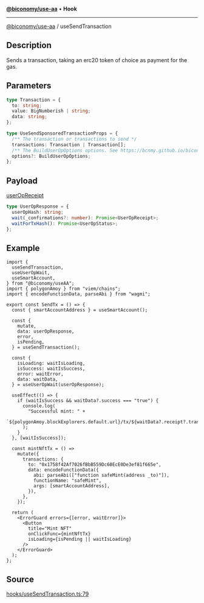 [**@biconomy/use-aa**](../index.md) • **Hook**

---

[@biconomy/use-aa](../index.md) / useSendTransaction

## Description

Sends a transaction, taking an erc20 token of choice as payment for the gas.

## Parameters

```ts
type Transaction = {
  to: string;
  value: BigNumberish | string;
  data: string;
};

type UseSendSponsoredTransactionProps = {
  /** The transaction or transactions to send */
  transactions: Transaction | Transaction[];
  /** The BuildUserOpOptions options. See https://bcnmy.github.io/biconomy-client-sdk/types/BuildUserOpOptions.html for further detail */
  options?: BuildUserOpOptions;
};
```

## Payload

[userOpReceipt](../../Bundler/api/get-useroperation-receipt#response)

```ts
type UserOpResponse = {
  userOpHash: string;
  wait(_confirmations?: number): Promise<UserOpReceipt>;
  waitForTxHash(): Promise<UserOpStatus>;
};
```

## Example

```tsx
import {
  useSendTransaction,
  useUserOpWait,
  useSmartAccount,
} from "@biconomy/useAA";
import { polygonAmoy } from "viem/chains";
import { encodeFunctionData, parseAbi } from "wagmi";

export const SendTx = () => {
  const { smartAccountAddress } = useSmartAccount();

  const {
    mutate,
    data: userOpResponse,
    error,
    isPending,
  } = useSendTransaction();

  const {
    isLoading: waitIsLoading,
    isSuccess: waitIsSuccess,
    error: waitError,
    data: waitData,
  } = useUserOpWait(userOpResponse);

  useEffect(() => {
    if (waitIsSuccess && waitData?.success === "true") {
      console.log(
        "Successful mint: " +
          `${polygonAmoy.blockExplorers.default.url}/tx/${waitData?.receipt?.transactionHash}`
      );
    }
  }, [waitIsSuccess]);

  const mintNftTx = () =>
    mutate({
      transactions: {
        to: "0x1758f42Af7026fBbB559Dc60EcE0De3ef81f665e",
        data: encodeFunctionData({
          abi: parseAbi(["function safeMint(address _to)"]),
          functionName: "safeMint",
          args: [smartAccountAddress],
        }),
      },
    });

  return (
    <ErrorGuard errors={[error, waitError]}>
      <Button
        title="Mint NFT"
        onClickFunc={mintNftTx}
        isLoading={isPending || waitIsLoading}
      />
    </ErrorGuard>
  );
};
```

## Source

[hooks/useSendTransaction.ts:79](https://github.com/bcnmy/useAA/blob/main/src/hooks/useSendTransaction.ts#L79)
